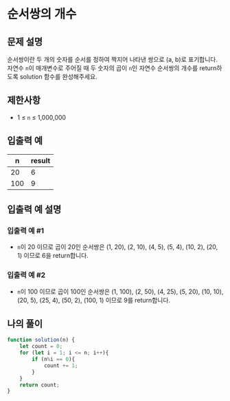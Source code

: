 # 순서쌍의 개수

## 문제 설명
순서쌍이란 두 개의 숫자를 순서를 정하여 짝지어 나타낸 쌍으로 (a, b)로 표기합니다. 자연수 `n`이 매개변수로 주어질 때 두 숫자의 곱이 `n`인 자연수 순서쌍의 개수를 return하도록 solution 함수를 완성해주세요.

## 제한사항
- 1 ≤ `n` ≤ 1,000,000

## 입출력 예
|n|result|
|--|---|
|20|6|
|100|9|

## 입출력 예 설명

### 입출력 예 #1
- `n`이 20 이므로 곱이 20인 순서쌍은 (1, 20), (2, 10), (4, 5), (5, 4), (10, 2), (20, 1) 이므로 6을 return합니다.

### 입출력 예 #2
- `n`이 100 이므로 곱이 100인 순서쌍은 (1, 100), (2, 50), (4, 25), (5, 20), (10, 10), (20, 5), (25, 4), (50, 2), (100, 1) 이므로 9를 return합니다.

## 나의 풀이
```js
function solution(n) {
    let count = 0;
    for (let i = 1; i <= n; i++){
        if (n%i == 0){
            count += 1;
        }
    }
    return count;
}
```

